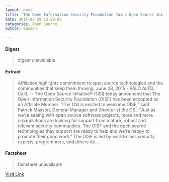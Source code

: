 ```yaml
---
layout: post
title: "The Open Information Security Foundation Joins Open Source Initiative as Affiliate Member"
date: 2015-06-29 13:20:03
categories: Open Source
author: masson

---
```



#### Digest
>digest unavailable

#### Extract
>Affiliation highlights commitment to open source technologies and the communities that keep them thriving. June 28, 2015 - PALO ALTO, Calif. -- The Open Source Initiative® (OSI) today announced that The Open Information Security Foundation (OISF) has been accepted as an Affiliate Member. “The OSI is excited to welcome OISF,” said Patrick Masson, General Manager and Director at the OSI. "Just as we're seeing with open source software projects, more and more organizations are looking for support from mature, robust and relevant security communities. The OISF and the open source technologies they support are ready to help and we're happy to promote their good work." The OISF is led by world-class security experts, programmers, and others de...

#### Factsheet
>factsheet unavailable

[Visit Link](http://opensource.org/node/754)


